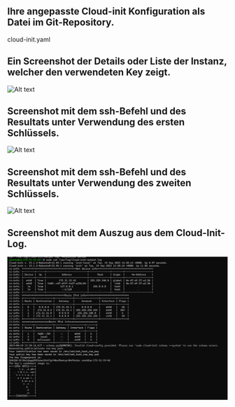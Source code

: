 
## Ihre angepasste Cloud-init Konfiguration als Datei im Git-Repository.

cloud-init.yaml


## Ein Screenshot der Details oder Liste der Instanz, welcher den verwendeten Key zeigt.

![Alt text](<../Instanz schlüssel Gabriel 2.png>)



## Screenshot mit dem ssh-Befehl und des Resultats unter Verwendung des ersten Schlüssels.

![Alt text](<../Schlüssel Gabriel 1 funktioniert .png>)


## Screenshot mit dem ssh-Befehl und des Resultats unter Verwendung des zweiten Schlüssels.

![Alt text](<../Schlüssel Gabriel 2 funktioniert nicht.png>)

## Screenshot mit dem Auszug aus dem Cloud-Init-Log.

![Alt text](image-2.png)